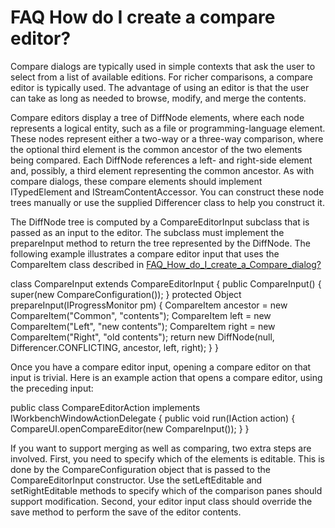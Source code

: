 

FAQ How do I create a compare editor?
=====================================

  

  

Compare dialogs are typically used in simple contexts that ask the user to select from a list of available editions. For richer comparisons, a compare editor is typically used. The advantage of using an editor is that the user can take as long as needed to browse, modify, and merge the contents.

  
Compare editors display a tree of DiffNode elements, where each node represents a logical entity, such as a file or programming-language element. These nodes represent either a two-way or a three-way comparison, where the optional third element is the common ancestor of the two elements being compared. Each DiffNode references a left- and right-side element and, possibly, a third element representing the common ancestor. As with compare dialogs, these compare elements should implement ITypedElement and IStreamContentAccessor. You can construct these node trees manually or use the supplied Differencer class to help you construct it.

  
The DiffNode tree is computed by a CompareEditorInput subclass that is passed as an input to the editor. The subclass must implement the prepareInput method to return the tree represented by the DiffNode. The following example illustrates a compare editor input that uses the CompareItem class described in [FAQ\_How\_do\_I\_create\_a\_Compare_dialog?](./FAQ_How_do_I_create_a_Compare_dialog.md "FAQ How do I create a Compare dialog?")

   class CompareInput extends CompareEditorInput {
      public CompareInput() {
         super(new CompareConfiguration());
      }
      protected Object prepareInput(IProgressMonitor pm) {
         CompareItem ancestor = 
            new CompareItem("Common", "contents");
         CompareItem left = 
            new CompareItem("Left", "new contents");
         CompareItem right = 
            new CompareItem("Right", "old contents");
         return new DiffNode(null, Differencer.CONFLICTING, 
            ancestor, left, right);
      }
   }

Once you have a compare editor input, opening a compare editor on that input is trivial. Here is an example action that opens a compare editor, using the preceding input:

   public class CompareEditorAction implements 
    IWorkbenchWindowActionDelegate {
      public void run(IAction action) {
         CompareUI.openCompareEditor(new CompareInput());
      }
   }

  
If you want to support merging as well as comparing, two extra steps are involved. First, you need to specify which of the elements is editable. This is done by the CompareConfiguration object that is passed to the CompareEditorInput constructor. Use the setLeftEditable and setRightEditable methods to specify which of the comparison panes should support modification. Second, your editor input class should override the save method to perform the save of the editor contents.

